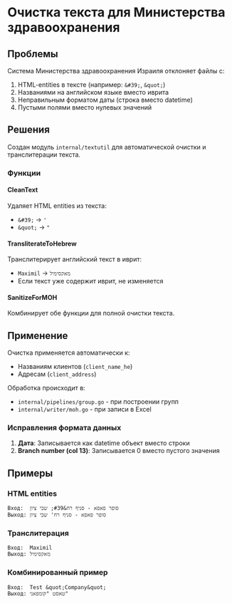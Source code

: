 # Очистка текста для Министерства здравоохранения

## Проблемы

Система Министерства здравоохранения Израиля отклоняет файлы с:
1. HTML-entities в тексте (например: `&#39;`, `&quot;`)
2. Названиями на английском языке вместо иврита
3. Неправильным форматом даты (строка вместо datetime)
4. Пустыми полями вместо нулевых значений

## Решения

Создан модуль `internal/textutil` для автоматической очистки и транслитерации текста.

### Функции

#### CleanText
Удаляет HTML entities из текста:
- `&#39;` → `'`
- `&quot;` → `"`

#### TransliterateToHebrew
Транслитерирует английский текст в иврит:
- `Maximil` → `מאקסימיל`
- Если текст уже содержит иврит, не изменяется

#### SanitizeForMOH
Комбинирует обе функции для полной очистки текста.

## Применение

Очистка применяется автоматически к:
- Названиям клиентов (`client_name_he`)
- Адресам (`client_address`)

Обработка происходит в:
- `internal/pipelines/group.go` - при построении групп
- `internal/writer/moh.go` - при записи в Excel

### Исправления формата данных

1. **Дата**: Записывается как datetime объект вместо строки
2. **Branch number (col 13)**: Записывается 0 вместо пустого значения

## Примеры

### HTML entities
```
Вход:  סופר פאפא - סניף רח&#39; שבי ציון
Выход: סופר פאפא - סניף רח' שבי ציון
```

### Транслитерация
```
Вход:  Maximil
Выход: מאקסימיל
```

### Комбинированный пример
```
Вход:  Test &quot;Company&quot;
Выход: טאסט "קומפאני"
```
